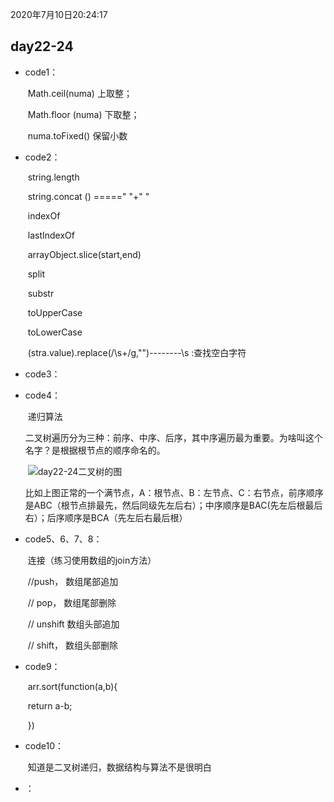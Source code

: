 2020年7月10日20:24:17

## day22-24

- code1：

  ​	Math.ceil(numa)  上取整；

  ​	Math.floor (numa)  下取整；

  ​	numa.toFixed() 保留小数

- code2：

  ​	string.length

  ​	string.concat () =====" "+" "

  ​	indexOf 

  ​	lastIndexOf 

  ​	arrayObject.slice(start,end) 

  ​	split 

  ​	substr 

  ​	toUpperCase 

  ​	toLowerCase 

  ​	(stra.value).replace(/\s+/g,"")--------\s :查找空白字符 

- code3：

- code4：

  ​	递归算法

  二叉树遍历分为三种：前序、中序、后序，其中序遍历最为重要。为啥叫这个名字？是根据根节点的顺序命名的。 

  ​	![day22-24二叉树的图](F:\IFE\ife2018\01-66myNotes\images\day22-24二叉树的图.png)

  比如上图正常的一个满节点，A：根节点、B：左节点、C：右节点，前序顺序是ABC（根节点排最先，然后同级先左后右）；中序顺序是BAC(先左后根最后右）；后序顺序是BCA（先左后右最后根） 

- code5、6、7、8：

  ​		连接（练习使用数组的join方法）

  ​	      	//push，   数组尾部追加

  ​       		 // pop，   数组尾部删除        

  ​        	// unshift 数组头部追加

  ​       		 // shift， 数组头部删除 

- code9：

  ​	arr.sort(function(a,b){

  ​	return a-b;

  ​	})

- code10：

  ​	知道是二叉树递归，数据结构与算法不是很明白

- ：